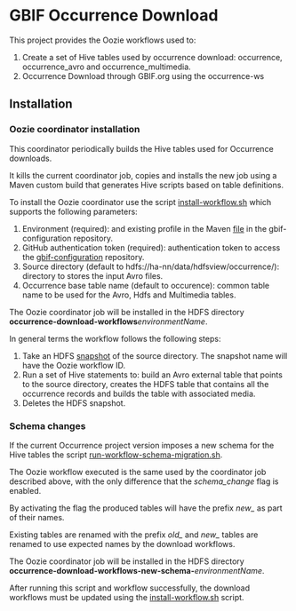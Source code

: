 # GBIF Occurrence Download

This project provides the Oozie workflows used to:

1. Create a set of Hive tables used by occurrence download: occurrence, occurrence_avro and occurrence_multimedia.
2. Occurrence Download through GBIF.org using the occurrence-ws

## Installation

### Oozie coordinator installation

This coordinator periodically builds the Hive tables used for Occurrence downloads.

It kills the current coordinator job, copies and installs the new job using a Maven custom build that generates Hive scripts based on table definitions.

To install the Oozie coordinator use the script [install-workflow.sh](install-workflow.sh) which supports the following parameters:

1. Environment (required): and existing profile in the Maven [file](https://github.com/gbif/gbif-configuration/blob/master/occurrence-download/profiles.xml) in the gbif-configuration repository.
2. GitHub authentication token (required): authentication token to access the [gbif-configuration](https://github.com/gbif/gbif-configuration/) repository.
3. Source directory (default to hdfs://ha-nn/data/hdfsview/occurrence/): directory to stores the input Avro files.
4. Occurrence base table name (default to occurence): common table name to be used for the Avro, Hdfs and Multimedia tables.

The Oozie coordinator job will be installed in the HDFS directory __occurrence-download-workflows__*environmentName*.

In general terms the workflow follows the following steps:

1. Take an HDFS [snapshot](https://hadoop.apache.org/docs/r2.4.1/hadoop-project-dist/hadoop-hdfs/HdfsSnapshots.html) of the source directory. The snapshot name will have the Oozie workflow ID.
2. Run a set of Hive statements to: build an Avro external table that points to the source directory, creates the HDFS table that contains all the occurrence records and builds the table with associated media.
3. Deletes the HDFS snapshot.


### Schema changes

If the current Occurrence project version imposes a new schema for the Hive tables the script [run-workflow-schema-migration.sh](run-workflow-schema-migration.sh).

The Oozie workflow executed is the same used by the coordinator job described above, with the only difference that the *schema_change* flag is enabled.

By activating the flag the produced tables will have the prefix *new_* as part of their names.

Existing tables are renamed with the prefix *old_* and *new_* tables are renamed to use expected names by the download workflows.

The Oozie coordinator job will be installed in the HDFS directory __occurrence-download-workflows-new-schema-__*environmentName*.

After running this script and workflow successfully, the download workflows must be updated using the [install-workflow.sh](install-workflow.sh) script.

